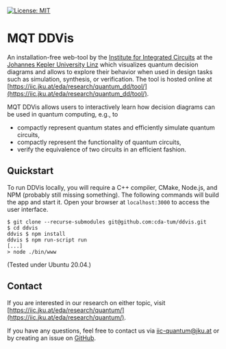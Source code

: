 [![License: MIT](https://img.shields.io/badge/License-MIT-yellow.svg)](https://opensource.org/licenses/MIT)

# MQT DDVis
An installation-free web-tool by the [Institute for Integrated Circuits](http://iic.jku.at/eda/) at the [Johannes Kepler University Linz](https://jku.at) which visualizes quantum decision diagrams and allows to explore their behavior when used in design tasks such as simulation, synthesis, or verification. 
The tool is hosted online at [https://iic.jku.at/eda/research/quantum_dd/tool/](https://iic.jku.at/eda/research/quantum_dd/tool/).

MQT DDVis allows users to interactively learn how decision diagrams can be used in quantum computing, e.g., to

- compactly represent quantum states and efficiently simulate quantum circuits,
- compactly represent the functionality of quantum circuits,
- verify the equivalence of two circuits in an efficient fashion.

## Quickstart

To run DDVis locally, you will require a C++ compiler, CMake, Node.js, and NPM (probably still missing something).
The following commands will build the app and start it. Open your browser at `localhost:3000` to access the user interface.

```
$ git clone --recurse-submodules git@github.com:cda-tum/ddvis.git  
$ cd ddvis
ddvis $ npm install
ddvis $ npm run-script run
[...]
> node ./bin/www
```

(Tested under Ubuntu 20.04.)

## Contact


If you are interested in our research on either topic, visit [https://iic.jku.at/eda/research/quantum/](https://iic.jku.at/eda/research/quantum/). 

If you have any questions, feel free to contact us via [iic-quantum@jku.at](mailto:iic-quantum@jku.at) or by creating an issue on [GitHub](https://github.com/cda-tum/ddvis/issues).

